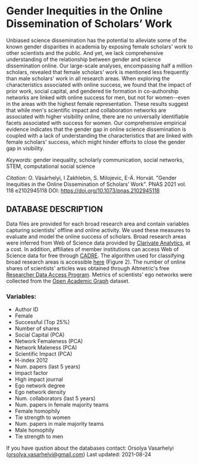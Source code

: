 # Gender Inequities in the Online Dissemination of Scholars’ Work

Unbiased science dissemination has the potential to alleviate some of the known gender disparities in academia by exposing female scholars' work to other scientists and the public. And yet, we lack comprehensive understanding of the relationship between gender and science dissemination online. Our large-scale analyses, encompassing half a million scholars, revealed that female scholars' work is mentioned less frequently than male scholars' work in all research areas. When exploring the characteristics associated with online success, we found that the impact of prior work, social capital, and gendered tie formation in co-authorship networks are linked with online success for men, but not for women--even in the areas with the highest female representation. These results suggest that while men's scientific impact and collaboration networks are associated with higher visibility online, there are no universally identifiable facets associated with success for women. Our comprehensive empirical evidence indicates that the gender gap in online science dissemination is coupled with a lack of understanding the characteristics that are linked with female scholars' success, which might hinder efforts to close the gender gap in visibility.

*Keywords:* gender inequality, scholarly communication, social networks, STEM, computational social science

*Citation:* O. Vásárhelyi, I Zakhlebin, S. Milojevic, E-Á. Horvát. "Gender Inequities in the Online Dissemination of Scholars’ Work". PNAS 2021 vol. 118 e2102945118 DOI: https://doi.org/10.1073/pnas.2102945118

## DATABASE DESCRIPTION

Data files are provided for each broad research area and contain variables capturing scientists' offline and online activity. We used these measures to evaluate and model the online success of scholars. Broad research areas were inferred from Web of Science data provided by [Clarivate Analytics](https://clarivate.com/webofsciencegroup/solutions/web-of-science/), at a cost. In addition, affiliates of member institutions can access Web of Science data for free through [CADRE](https://cadre.iu.edu/about-cadre). The algorithm used for classifying broad research areas is accessible [here](https://direct.mit.edu/qss/article/1/1/183/15573/Practical-method-to-reclassify-Web-of-Science) (Figure 2). The number of online shares of scientists' articles was obtained through Altmetric's free [Researcher Data Access Program](https://www.altmetric.com/research-access/). Metrics of scientists' ego networks were collected from the [Open Academic Graph](https://www.microsoft.com/en-us/research/project/open-academic-graph/) dataset.

### Variables:

- Author ID
- Female
- Successful (Top 25%)
- Number of shares
- Social Capital (PCA)
- Network Femaleness (PCA)
- Network Maleness (PCA)
- Scientific Impact (PCA)
- H-index 2012
- Num. papers (last 5 years)
- Impact factor
- High impact journal
- Ego network degree
- Ego network density
- Num. collaborators (last 5 years)
- Num. papers in female majority teams
- Female homophily
- Tie strength to women
- Num. papers in male majority teams
- Male homophily
- Tie strength to men

If you have qustion about the databases contact: 
Orsolya Vasarhelyi (orsolya.vasarhelyi@gmail.com)
Last updated: 2021-08-24
